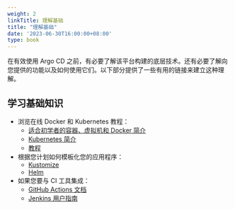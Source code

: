```yaml
---
weight: 2
linkTitle: 理解基础
title: "理解基础"
date: '2023-06-30T16:00:00+08:00'
type: book
---
```


在有效使用 Argo CD 之前，有必要了解该平台构建的底层技术。还有必要了解向您提供的功能以及如何使用它们。以下部分提供了一些有用的链接来建立这种理解。

## 学习基础知识

* 浏览在线 Docker 和 Kubernetes 教程：
	* [适合初学者的容器、虚拟机和 Docker 简介](https://medium.freecodecamp.org/a-beginner-friendly-introduction-to-containers-vms-and-docker-79a9e3e119b)
	* [Kubernetes 简介](https://www.edx.org/course/introduction-to-kubernetes)
	* [教程](https://kubernetes.io/docs/tutorials/)
* 根据您计划如何模板化您的应用程序：
    - [Kustomize](https://kustomize.io/)
    - [Helm](https://helm.sh/)
* 如果您要与 CI 工具集成：
    - [GitHub Actions 文档](https://docs.github.com/en/actions)
    - [Jenkins 用户指南](https://www.jenkins.io/doc/book/)
